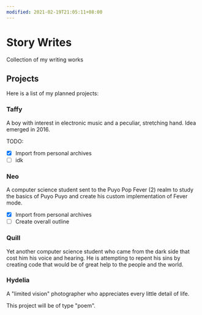 ```yaml
---
modified: 2021-02-19T21:05:11+08:00
---
```


# Story Writes

Collection of my writing works

## Projects

Here is a list of my planned projects:

### Taffy
  
A boy with interest in electronic music and a peculiar, stretching hand. Idea emerged in 2016.

TODO:

- [x] Import from personal archives
- [ ] idk

### Neo
  
A computer science student sent to the Puyo Pop Fever (2) realm to study the basics of Puyo Puyo and create his custom implementation of Fever mode.

- [x] Import from personal archives
- [ ] Create overall outline

### Quill

Yet another computer science student who came from the dark side that cost him his voice and hearing. He is attempting to repent his sins by creating code that would be of great help to the people and the world.

### Hydelia

A "limited vision" photographer who appreciates every little detail of life.

This project will be of type "poem".

